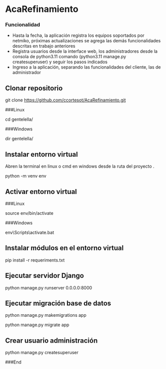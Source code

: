 # AcaRefinamiento

### Funcionalidad

-	Hasta la fecha, la aplicación registra los equipos soportados por netmiko, próximas actualizaciones se agrega las demás funcionalidades descritas en trabajo anteriores
-	Registra usuarios desde la interface web, los administradores desde la consola de python3.11 comando (python3.11 manage.py createsuperuser) y seguir los pasos indicados
-	Ingreso a la aplicación, separando las funcionalidades del cliente, las de administrador 


Clonar repositorio
-------------
git clone https://github.com/ccortesot/AcaRefinamiento.git

###Linux

cd gentelella/

###Windows

dir gentelella/

Instalar entorno virtual
-------------
Abren la terminal en linux o cmd en windows desde la ruta del proyecto .

python -m venv env 

Activar entorno virtual
-------------

###Linux

source env/bin/activate

###Windows

env\Scripts\activate.bat

Instalar módulos en el entorno virtual
-------------

pip install -r  requeriments.txt 

Ejecutar servidor Django
-------------

python manage.py runserver 0.0.0.0:8000


Ejecutar migración  base de datos
-------------
python manage.py makemigrations app

python manage.py  migrate app

Crear usuario administración
-------------
python manage.py createsuperuser



###End
